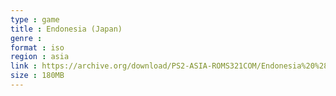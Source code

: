 ```yaml
---
type : game
title : Endonesia (Japan)
genre : 
format : iso
region : asia
link : https://archive.org/download/PS2-ASIA-ROMS321COM/Endonesia%20%28Japan%29.7z
size : 180MB
---
```

